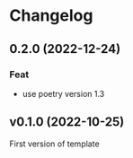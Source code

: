 # Changelog

<!--next-version-placeholder-->

## 0.2.0 (2022-12-24)

### Feat

- use poetry version 1.3

## v0.1.0 (2022-10-25)

First version of template
